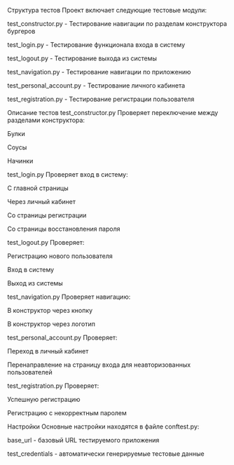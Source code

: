 Структура тестов
Проект включает следующие тестовые модули:

test_constructor.py - Тестирование навигации по разделам конструктора бургеров

test_login.py - Тестирование функционала входа в систему

test_logout.py - Тестирование выхода из системы

test_navigation.py - Тестирование навигации по приложению

test_personal_account.py - Тестирование личного кабинета

test_registration.py - Тестирование регистрации пользователя

Описание тестов
test_constructor.py
Проверяет переключение между разделами конструктора:

Булки

Соусы

Начинки

test_login.py
Проверяет вход в систему:

С главной страницы

Через личный кабинет

Со страницы регистрации

Со страницы восстановления пароля

test_logout.py
Проверяет:

Регистрацию нового пользователя

Вход в систему

Выход из системы

test_navigation.py
Проверяет навигацию:

В конструктор через кнопку

В конструктор через логотип

test_personal_account.py
Проверяет:

Переход в личный кабинет

Перенаправление на страницу входа для неавторизованных пользователей

test_registration.py
Проверяет:

Успешную регистрацию

Регистрацию с некорректным паролем

Настройки
Основные настройки находятся в файле conftest.py:

base_url - базовый URL тестируемого приложения

test_credentials - автоматически генерируемые тестовые данные 
 